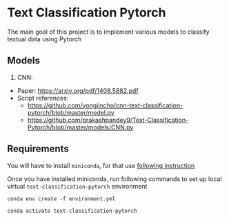 # Text Classification Pytorch

The main goal of this project is to implement various models to classify textual data using Pytorch

## Models

1. CNN:

- Paper: https://arxiv.org/pdf/1408.5882.pdf
- Script references:
  - https://github.com/yongjincho/cnn-text-classification-pytorch/blob/master/model.py
  - https://github.com/prakashpandey9/Text-Classification-Pytorch/blob/master/models/CNN.py

## Requirements

You will have to install `miniconda`, for that use [following instruction](https://docs.conda.io/en/latest/miniconda.html)

Once you have installed miniconda, run following commands to set up local virtual `text-classification-pytorch` environment

`conda env create -f environment.yml`

`conda activate text-classification-pytorch`
